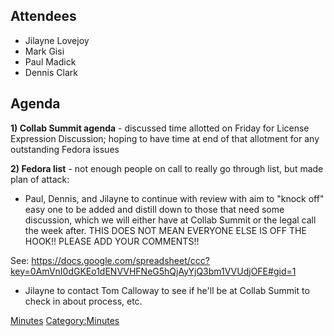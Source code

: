 ## Attendees

  - Jilayne Lovejoy
  - Mark Gisi
  - Paul Madick
  - Dennis Clark

## Agenda

**1) Collab Summit agenda** - discussed time allotted on Friday for
License Expression Discussion; hoping to have time at end of that
allotment for any outstanding Fedora issues

**2) Fedora list** - not enough people on call to really go through
list, but made plan of attack:

  - Paul, Dennis, and Jilayne to continue with review with aim to "knock
    off" easy one to be added and distill down to those that need some
    discussion, which we will either have at Collab Summit or the legal
    call the week after. THIS DOES NOT MEAN EVERYONE ELSE IS OFF THE
    HOOK\!\! PLEASE ADD YOUR COMMENTS\!\!

See:
<https://docs.google.com/spreadsheet/ccc?key=0AmVnI0dGKEo1dENVVHFNeG5hQjAyYjQ3bm1VVUdjOFE#gid=1>

  - Jilayne to contact Tom Calloway to see if he'll be at Collab Summit
    to check in about process, etc.

[Minutes](Category:Legal "wikilink")
[Category:Minutes](Category:Minutes "wikilink")
